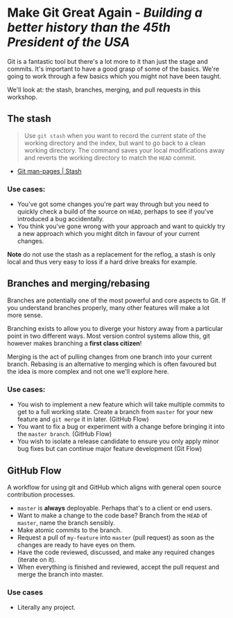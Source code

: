 # **Make Git Great Again** - _Building a better history than the 45th President of the USA_

Git is a fantastic tool but there's a lot more to it than just the stage and commits. It's important to have a good grasp of some of the basics. We're going to work through a few basics which you might not have been taught.

We'll look at: the stash, branches, merging, and pull requests in this workshop.

## The stash

> Use `git stash` when you want to record the current state of the working directory and the index, but want to go back to a clean working directory. The command saves your local modifications away and reverts the working directory to match the `HEAD` commit.
- [Git man-pages | Stash](https://git-scm.com/docs/git-stash)

### Use cases:

* You've got some changes you're part way through but you need to quickly check a build of the source on `HEAD`, perhaps to see if you've introduced a bug accidentally.
* You think you've gone wrong with your approach and want to quickly try a new approach which you might ditch in favour of your current changes.

**Note** do not use the stash as a replacement for the reflog, a stash is only local and thus very easy to loss if a hard drive breaks for example.

## Branches and merging/rebasing

Branches are potentially one of the most powerful and core aspects to Git. If you understand branches properly, many other features will make a lot more sense.

Branching exists to allow you to diverge your history away from a particular point in two different ways. Most version control systems allow this, git however makes branching a **first class citizen**!

Merging is the act of pulling changes from one branch into your current branch. Rebasing is an alternative to merging which is often favoured but the idea is more complex and not one we'll explore here.

### Use cases:

* You wish to implement a new feature which will take multiple commits to get to a full working state. Create a branch from `master` for your new feature and `git merge` it in later. (GitHub Flow)
* You want to fix a bug or experiment with a change before bringing it into the `master branch`. (GitHub Flow)
* You wish to isolate a release candidate to ensure you only apply minor bug fixes but can continue major feature development (Git Flow)

## GitHub Flow

A workflow for using git and GitHub which aligns with general open source contribution processes.

* `master` is **always** deployable. Perhaps that's to a client or end users.
* Want to make a change to the code base? Branch from the `HEAD` of `master`, name the branch sensibly.
* Make atomic commits to the branch.
* Request a pull of `my-feature` into `master` (pull request) as soon as the changes are ready to have eyes on them.
* Have the code reviewed, discussed, and make any required changes (iterate on it).
* When everything is finished and reviewed, accept the pull request and merge the branch into master.

### Use cases

* Literally any project.
